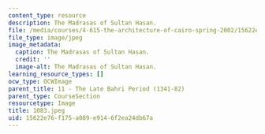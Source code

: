 ```yaml
---
content_type: resource
description: The Madrasas of Sultan Hasan.
file: /media/courses/4-615-the-architecture-of-cairo-spring-2002/15622e76f175a089e9146f2ea24db67a_1083.jpeg
file_type: image/jpeg
image_metadata:
  caption: The Madrasas of Sultan Hasan.
  credit: ''
  image-alt: The Madrasas of Sultan Hasan.
learning_resource_types: []
ocw_type: OCWImage
parent_title: 11 - The Late Bahri Period (1341-82)
parent_type: CourseSection
resourcetype: Image
title: 1083.jpeg
uid: 15622e76-f175-a089-e914-6f2ea24db67a
---
```

